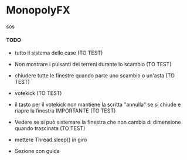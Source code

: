 # MonopolyFX

sos

#### TODO

- tutto il sistema delle case (TO TEST)
- Non mostrare i pulsanti dei terreni durante lo scambio (TO TEST)
- chiudere tutte le finestre quando parte uno scambio o un'asta (TO TEST)
- votekick (TO TEST)
- il tasto per il votekick non mantiene la scritta "annulla" se si chiude e riapre la finestra IMPORTANTE (TO TEST)


- Vedere se si può sistemare la finestra che non cambia di dimensione quando trascinata (TO TEST)
- mettere Thread.sleep() in giro
- Sezione con guida